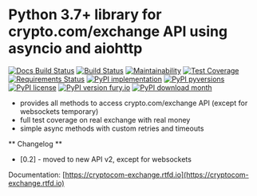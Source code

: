 # Python 3.7+ library for crypto.com/exchange API using asyncio and aiohttp 

[![Docs Build Status](https://readthedocs.org/projects/cryptocom-exchange/badge/?version=latest&style=flat)](https://readthedocs.org/projects/cryptocom-exchange)
[![Build Status](https://travis-ci.org/goincrypto/cryptocom-exchange.svg?branch=master)](https://travis-ci.org/goincrypto/cryptocom-exchange)
[![Maintainability](https://api.codeclimate.com/v1/badges/8d7ffdae54f3c6e86b5a/maintainability)](https://codeclimate.com/github/goincrypto/cryptocom-exchange/maintainability)
[![Test Coverage](https://api.codeclimate.com/v1/badges/8d7ffdae54f3c6e86b5a/test_coverage)](https://codeclimate.com/github/goincrypto/cryptocom-exchange/test_coverage)
[![Requirements Status](https://requires.io/github/goincrypto/cryptocom-exchange/requirements.svg?branch=master)](https://requires.io/github/goincrypto/cryptocom-exchange/requirements/?branch=master)
[![PyPI implementation](https://img.shields.io/pypi/implementation/cryptocom-exchange.svg)](https://pypi.python.org/pypi/cryptocom-exchange/)
[![PyPI pyversions](https://img.shields.io/pypi/pyversions/cryptocom-exchange.svg)](https://pypi.python.org/pypi/cryptocom-exchange/)
[![PyPI license](https://img.shields.io/pypi/l/cryptocom-exchange.svg)](https://pypi.python.org/pypi/cryptocom-exchange/)
[![PyPI version fury.io](https://badge.fury.io/py/cryptocom-exchange.svg)](https://pypi.python.org/pypi/cryptocom-exchange/)
[![PyPI download month](https://img.shields.io/pypi/dm/cryptocom-exchange.svg)](https://pypi.python.org/pypi/cryptocom-exchange/)

- provides all methods to access crypto.com/exchange API (except for websockets temporary)
- full test coverage on real exchange with real money
- simple async methods with custom retries and timeouts

** Changelog **

- [0.2] - moved to new API v2, except for websockets

Documentation: [https://cryptocom-exchange.rtfd.io](https://cryptocom-exchange.rtfd.io)
